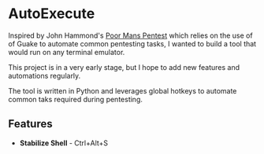 # AutoExecute

Inspired by John Hammond's [Poor Mans Pentest](https://github.com/JohnHammond/poor-mans-pentest) which relies on the use of of Guake to automate common pentesting tasks, I wanted to build a tool that would run on any terminal emulator.  

This project is in a very early stage, but I hope to add new features and automations regularly.  

The tool is written in Python and leverages global hotkeys to automate common taks required during pentesting.  

## Features
- **Stabilize Shell** - Ctrl+Alt+S